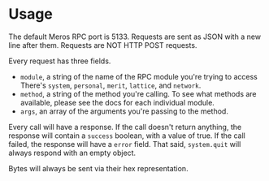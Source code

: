 # Usage

The default Meros RPC port is 5133. Requests are sent as JSON with a new line after them. Requests are NOT HTTP POST requests.

Every request has three fields.
- `module`, a string of the name of the RPC module you're trying to access There's `system`, `personal`, `merit`, `lattice`, and `network`.
- `method`, a string of the method you're calling. To see what methods are available, please see the docs for each individual module.
- `args`, an array of the arguments you're passing to the method.

Every call will have a response. If the call doesn't return anything, the response will contain a `success` boolean, with a value of true. If the call failed, the response will have a `error` field. That said, `system.quit` will always respond with an empty object.

Bytes will always be sent via their hex representation.
